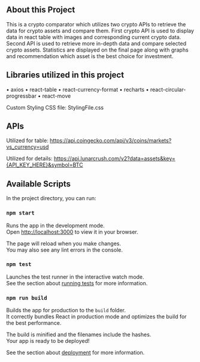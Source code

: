 ## About this Project
This is a crypto comparator which utilizes two crypto APIs to retrieve the data for crypto assets and compare them. First crypto API is used to display data in react table with images and corresponding current crypto data. Second API is used to retrieve more in-depth data and compare selected crypto assets. Statistics are displayed on the final page along with graphs and recommendation which asset is the best choice for investment.

## Libraries utilized in this project
•	axios
•	react-table
•	react-currency-format
•	recharts
•	react-circular-progressbar
•	react-move

Custom Styling CSS file: StylingFile.css

## APIs
Utilized for table: https://api.coingecko.com/api/v3/coins/markets?vs_currency=usd

Utilized for details: https://api.lunarcrush.com/v2?data=assets&key={API_KEY_HERE}&symbol=BTC

## Available Scripts

In the project directory, you can run:

### `npm start`

Runs the app in the development mode.\
Open [http://localhost:3000](http://localhost:3000) to view it in your browser.

The page will reload when you make changes.\
You may also see any lint errors in the console.

### `npm test`

Launches the test runner in the interactive watch mode.\
See the section about [running tests](https://facebook.github.io/create-react-app/docs/running-tests) for more information.

### `npm run build`

Builds the app for production to the `build` folder.\
It correctly bundles React in production mode and optimizes the build for the best performance.

The build is minified and the filenames include the hashes.\
Your app is ready to be deployed!

See the section about [deployment](https://facebook.github.io/create-react-app/docs/deployment) for more information.
